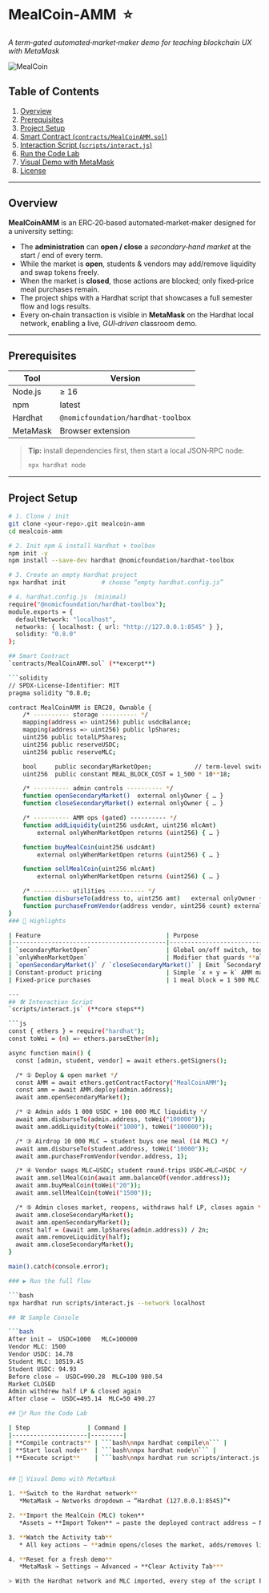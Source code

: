 # MealCoin‑AMM &nbsp;⭐️  
_A term‑gated automated‑market‑maker demo for teaching blockchain UX with MetaMask_

![MealCoin](./docs/mealcoin_banner.png)

## Table of Contents
1. [Overview](#overview)  
2. [Prerequisites](#prerequisites)  
3. [Project Setup](#project-setup)  
4. [Smart Contract (`contracts/MealCoinAMM.sol`)](#smart-contract)  
5. [Interaction Script (`scripts/interact.js`)](#interaction-script)  
6. [Run the Code Lab](#run-the-code-lab)  
7. [Visual Demo with MetaMask](#visual-demo-with-metamask)  
8. [License](#license)

---

## Overview
**MealCoinAMM** is an ERC‑20‑based automated‑market‑maker designed for a university setting:

* The **administration** can **open / close** a _secondary‑hand market_ at the start / end of every term.  
* While the market is **open**, students & vendors may add/remove liquidity and swap tokens freely.  
* When the market is **closed**, those actions are blocked; only fixed‑price meal purchases remain.  
* The project ships with a Hardhat script that showcases a full semester flow and logs results.  
* Every on‑chain transaction is visible in **MetaMask** on the Hardhat local network, enabling a live, _GUI‑driven_ classroom demo.

---

## Prerequisites
| Tool | Version |
|------|---------|
| Node.js | ≥ 16 |
| npm | latest |
| Hardhat | `@nomicfoundation/hardhat-toolbox` |
| MetaMask | Browser extension |

> **Tip:** install dependencies first, then start a local JSON‑RPC node:
> ```bash
> npx hardhat node
> ```

---

## Project Setup
```bash
# 1. Clone / init
git clone <your‑repo>.git mealcoin-amm
cd mealcoin-amm

# 2. Init npm & install Hardhat + toolbox
npm init -y
npm install --save-dev hardhat @nomicfoundation/hardhat-toolbox

# 3. Create an empty Hardhat project
npx hardhat init          # choose “empty hardhat.config.js”

# 4. hardhat.config.js  (minimal)
require("@nomicfoundation/hardhat-toolbox");
module.exports = {
  defaultNetwork: "localhost",
  networks: { localhost: { url: "http://127.0.0.1:8545" } },
  solidity: "0.8.0"
};

## Smart Contract  
`contracts/MealCoinAMM.sol` (**excerpt**)

```solidity
// SPDX‑License‑Identifier: MIT
pragma solidity ^0.8.0;

contract MealCoinAMM is ERC20, Ownable {
    /* ---------- storage ---------- */
    mapping(address => uint256) public usdcBalance;
    mapping(address => uint256) public lpShares;
    uint256 public totalLPShares;
    uint256 public reserveUSDC;
    uint256 public reserveMLC;

    bool     public secondaryMarketOpen;            // term‑level switch
    uint256  public constant MEAL_BLOCK_COST = 1_500 * 10**18;

    /* ---------- admin controls ---------- */
    function openSecondaryMarket()  external onlyOwner { … }
    function closeSecondaryMarket() external onlyOwner { … }

    /* ---------- AMM ops (gated) ---------- */
    function addLiquidity(uint256 usdcAmt, uint256 mlcAmt)
        external onlyWhenMarketOpen returns (uint256) { … }

    function buyMealCoin(uint256 usdcAmt)
        external onlyWhenMarketOpen returns (uint256) { … }

    function sellMealCoin(uint256 mlcAmt)
        external onlyWhenMarketOpen returns (uint256) { … }

    /* ---------- utilities ---------- */
    function disburseTo(address to, uint256 amt)   external onlyOwner { … }
    function purchaseFromVendor(address vendor, uint256 count) external { … }
}
### 🚀 Highlights

| Feature                                   | Purpose                                                                                      |
|-------------------------------------------|----------------------------------------------------------------------------------------------|
| `secondaryMarketOpen`                     | Global on/off switch, toggled by **admin** at the start / end of each term                  |
| `onlyWhenMarketOpen`                      | Modifier that guards **all** pool & swap functions                                           |
| `openSecondaryMarket()` / `closeSecondaryMarket()` | Emit `SecondaryMarketOpened / Closed` events so the front‑end can listen                     |
| Constant‑product pricing                  | Simple `x × y = k` AMM math inside `buyMealCoin` / `sellMealCoin`                            |
| Fixed‑price purchases                     | 1 meal block = 1 500 MLC, always payable even when the secondary market is closed            |

---
## 🛠 Interaction Script  
`scripts/interact.js` (**core steps**)

```js
const { ethers } = require("hardhat");
const toWei = (n) => ethers.parseEther(n);

async function main() {
  const [admin, student, vendor] = await ethers.getSigners();

  /* ① Deploy & open market */
  const AMM = await ethers.getContractFactory("MealCoinAMM");
  const amm = await AMM.deploy(admin.address);
  await amm.openSecondaryMarket();

  /* ② Admin adds 1 000 USDC + 100 000 MLC liquidity */
  await amm.disburseTo(admin.address, toWei("100000"));
  await amm.addLiquidity(toWei("1000"), toWei("100000"));

  /* ③ Airdrop 10 000 MLC → student buys one meal (14 MLC) */
  await amm.disburseTo(student.address, toWei("10000"));
  await amm.purchaseFromVendor(vendor.address, 1);

  /* ④ Vendor swaps MLC→USDC; student round‑trips USDC→MLC→USDC */
  await amm.sellMealCoin(await amm.balanceOf(vendor.address));
  await amm.buyMealCoin(toWei("20"));
  await amm.sellMealCoin(toWei("1500"));

  /* ⑤ Admin closes market, reopens, withdraws half LP, closes again */
  await amm.closeSecondaryMarket();
  await amm.openSecondaryMarket();
  const half = (await amm.lpShares(admin.address)) / 2n;
  await amm.removeLiquidity(half);
  await amm.closeSecondaryMarket();
}

main().catch(console.error);

### ▶️ Run the full flow

```bash
npx hardhat run scripts/interact.js --network localhost

## 🛠 Sample Console

```bash
After init ⇒  USDC=1000   MLC=100000
Vendor MLC: 1500
Vendor USDC: 14.78
Student MLC: 10519.45
Student USDC: 94.93
Before close ⇒  USDC=990.28  MLC=100 980.54
Market CLOSED
Admin withdrew half LP & closed again
After close ⇒  USDC=495.14  MLC=50 490.27

## 🏃‍♂️ Run the Code Lab

| Step                | Command |
|---------------------|---------|
| **Compile contracts** | ```bash\nnpx hardhat compile\n``` |
| **Start local node**  | ```bash\nnpx hardhat node\n``` |
| **Execute script**    | ```bash\nnpx hardhat run scripts/interact.js --network localhost\n``` |


## 👀 Visual Demo with MetaMask

1. **Switch to the Hardhat network**  
   *MetaMask → Networks dropdown → “Hardhat (127.0.0.1:8545)”*

2. **Import the MealCoin (MLC) token**  
   *Assets → **Import Token** → paste the deployed contract address → Next → Add*

3. **Watch the Activity tab**  
   * All key actions — **admin opens/closes the market, adds/removes liquidity, swaps, fixed‑price meal purchases** — appear as signed transactions in real time.

4. **Reset for a fresh demo**  
   *MetaMask → Settings → Advanced → **Clear Activity Tab***  

> With the Hardhat network and MLC imported, every step of the script becomes a **GUI‑first classroom demonstration**, eliminating the need to show raw `console.log` output.


